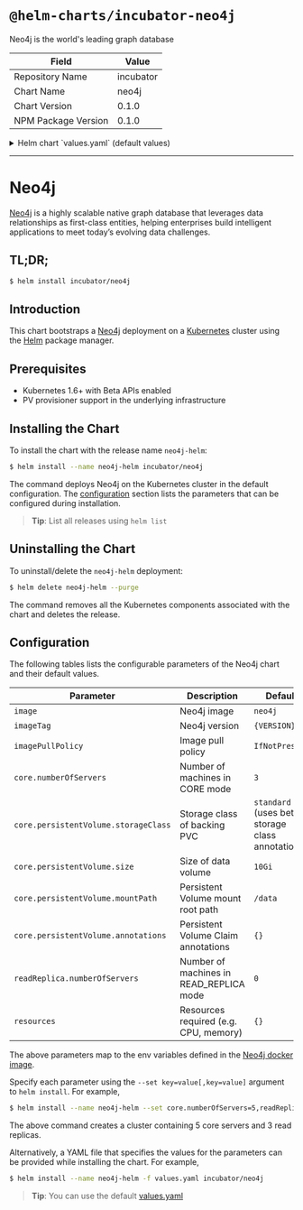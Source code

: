 # `@helm-charts/incubator-neo4j`

Neo4j is the world's leading graph database

| Field               | Value     |
| ------------------- | --------- |
| Repository Name     | incubator |
| Chart Name          | neo4j     |
| Chart Version       | 0.1.0     |
| NPM Package Version | 0.1.0     |

<details>

<summary>Helm chart `values.yaml` (default values)</summary>

```yaml
# Default values for Neo4j.
# This is a YAML-formatted file.
# Declare name/value pairs to be passed into your templates.
# name: value

name: 'neo4j'

# Specs for the Neo4j docker image
image: 'neo4j'
imageTag: '3.2.3-enterprise'
imagePullPolicy: 'IfNotPresent'

# Specs for the images used for running tests against the Helm package
testImage: 'markhneedham/k8s-kubectl'
testImageTag: 'master'

# Cores
core:
  numberOfServers: 3
  persistentVolume:
    ## core server data Persistent Volume mount root path
    ##
    mountPath: /data

    ## core server data Persistent Volume size
    ##
    size: 10Gi

    ## core server data Persistent Volume Storage Class
    ## If defined, storageClassName: <storageClass>
    ## If set to "-", storageClassName: "", which disables dynamic provisioning
    ## If undefined (the default) or set to null, no storageClassName spec is
    ##   set, choosing the default provisioner.  (gp2 on AWS, standard on
    ##   GKE, AWS & OpenStack)
    ##storageClass: "-"

    ## Subdirectory of core server data Persistent Volume to mount
    ## Useful if the volume's root directory is not empty
    ##
    subPath: ''

# Read Replicas
readReplica:
  numberOfServers: 0

resources: {}
# limits:
#   cpu: 100m
#   memory: 512Mi
# requests:
#   cpu: 100m
#   memory: 512Mi
```

</details>

---

# Neo4j

[Neo4j](https://neo4j.com/) is a highly scalable native graph database that leverages data relationships as first-class entities, helping enterprises build intelligent applications to meet today’s evolving data challenges.

## TL;DR;

```bash
$ helm install incubator/neo4j
```

## Introduction

This chart bootstraps a [Neo4j](https://github.com/neo4j/docker-neo4j) deployment on a [Kubernetes](http://kubernetes.io) cluster using the [Helm](https://helm.sh) package manager.

## Prerequisites

- Kubernetes 1.6+ with Beta APIs enabled
- PV provisioner support in the underlying infrastructure

## Installing the Chart

To install the chart with the release name `neo4j-helm`:

```bash
$ helm install --name neo4j-helm incubator/neo4j
```

The command deploys Neo4j on the Kubernetes cluster in the default configuration. The [configuration](#configuration) section lists the parameters that can be configured during installation.

> **Tip**: List all releases using `helm list`

## Uninstalling the Chart

To uninstall/delete the `neo4j-helm` deployment:

```bash
$ helm delete neo4j-helm --purge
```

The command removes all the Kubernetes components associated with the chart and deletes the release.

## Configuration

The following tables lists the configurable parameters of the Neo4j chart and their default values.

| Parameter                            | Description                             | Default                                         |
| ------------------------------------ | --------------------------------------- | ----------------------------------------------- |
| `image`                              | Neo4j image                             | `neo4j`                                         |
| `imageTag`                           | Neo4j version                           | `{VERSION}`                                     |
| `imagePullPolicy`                    | Image pull policy                       | `IfNotPresent`                                  |
| `core.numberOfServers`               | Number of machines in CORE mode         | `3`                                             |
| `core.persistentVolume.storageClass` | Storage class of backing PVC            | `standard` (uses beta storage class annotation) |
| `core.persistentVolume.size`         | Size of data volume                     | `10Gi`                                          |
| `core.persistentVolume.mountPath`    | Persistent Volume mount root path       | `/data`                                         |
| `core.persistentVolume.annotations`  | Persistent Volume Claim annotations     | `{}`                                            |
| `readReplica.numberOfServers`        | Number of machines in READ_REPLICA mode | `0`                                             |
| `resources`                          | Resources required (e.g. CPU, memory)   | `{}`                                            |

The above parameters map to the env variables defined in the [Neo4j docker image](https://github.com/neo4j/docker-neo4j).

Specify each parameter using the `--set key=value[,key=value]` argument to `helm install`. For example,

```bash
$ helm install --name neo4j-helm --set core.numberOfServers=5,readReplica.numberOfServers=3 incubator/neo4j
```

The above command creates a cluster containing 5 core servers and 3 read replicas.

Alternatively, a YAML file that specifies the values for the parameters can be provided while installing the chart. For example,

```bash
$ helm install --name neo4j-helm -f values.yaml incubator/neo4j
```

> **Tip**: You can use the default [values.yaml](values.yaml)
